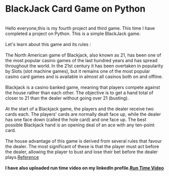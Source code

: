 <h1>BlackJack Card Game on Python</h1>
<p><br>
Hello everyone,this is my fourth project and third game. This time I have completed a project on Python. This is a simple BlackJack game.<br>
<br>
Let's learn about this game and its rules :<br><br>
The North American game of Blackjack, also known as 21, has been one of the most popular casino games of the last hundred years and has spread throughout the world. In the 21st century it has been overtaken in popularity by Slots (slot machine games), but it remains one of the most popular casino card games and is available in almost all casinos both on and offline.<br>
<br>
Blackjack is a casino banked game, meaning that players compete against the house rather than each other. The objective is to get a hand total of closer to 21 than the dealer without going over 21 (busting).<br>
<br>
At the start of a Blackjack game, the players and the dealer receive two cards each. The players' cards are normally dealt face up, while the dealer has one face down (called the hole card) and one face up. The best possible Blackjack hand is an opening deal of an ace with any ten-point card.<br>
<br>
The house advantage of this game is derived from several rules that favour the dealer. The most significant of these is that the player must act before the dealer, allowing the player to bust and lose their bet before the dealer plays.<a href="https://www.pagat.com/banking/blackjack.html">Reference</a><br>
<br>
<b>I have also uploaded run time video on my linkedIn profile.<a href="https://www.linkedin.com/posts/santosh-kumar-singh-072a54194_gaming-programming-programminglife-activity-6650067205734178816-tpfB">Run Time Video</a>
</p>
